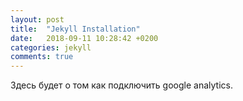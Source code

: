 ```yaml
---
layout: post
title:  "Jekyll Installation"
date:   2018-09-11 10:28:42 +0200
categories: jekyll
comments: true
---
```


Здесь будет о том как подключить google analytics.